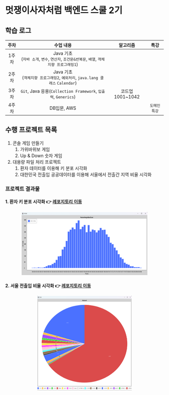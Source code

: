 # 멋쟁이사자처럼 백엔드 스쿨 2기

## 학습 로그
|  주차  |                               수업 내용                                |     알고리즘      |   특강  |
|:----:|:------------------------------------------------------------------:|:-------------:|:-----:|
| 1주차  | Java 기초<br/>(`자바 소개`, `변수`, `연산자`, `조건문&반복문`, `배열`, `객체지향 프로그래밍1`) |               |       |
| 2주차  |  Java 기초<br/>(`객체지향 프로그래밍2`, `예외처리`, `java.lang 클래스` `Calendar`)   |               |       |
| 3주차  |     `Git`, Java 응용(`Collection Framework`, `입출력`, `Generics`)      | 코드업 1001~1042 |       |
| 4주차 |                             DB입문, AWS                              |               | `도메인특강` |




## 수행 프로젝트 목록
1. 콘솔 게임 만들기
   1. 가위바위보 게임
   2. Up & Down 숫자 게임
2. 대용량 파일 처리 프로젝트
   1. 환자 데이터를 이용해 키 분포 시각화
   2. 대한민국 전출입 공공데이터를 이용해 서울에서 전출간 지역 비율 시각화
### 프로젝트 결과물
#### 1. 환자 키 분포 시각화 👉 [레포지토리 이동](https://github.com/wogus0518/LikeLion-Backend/tree/main/Class/src/week3/date221007/miniProject)
<div align="center"><img src="resources/img/patientHeight.png" width="400" height="200"></div>

#### 2. 서울 전출입 비율 시각화 👉 [레포지토리 이동](https://github.com/wogus0518/LikeLion-Backend/tree/main/Class/src/week3/date221007/miniProject)
<div align="center"><img src="resources/img/sidoPiechart.png" width="300" height="300"></div>